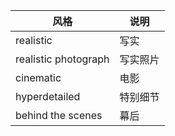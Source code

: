 |风格|说明|
|-|-|
|realistic	|写实|
|realistic photograph	|写实照片|
|cinematic	|电影|
|hyperdetailed	|特别细节|
|behind the scenes	|幕后|